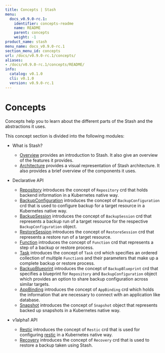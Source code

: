 ```yaml
---
title: Concepts | Stash
menu:
  docs_v0.9.0-rc.1:
    identifier: concepts-readme
    name: README
    parent: concepts
    weight: -1
product_name: stash
menu_name: docs_v0.9.0-rc.1
section_menu_id: concepts
url: /docs/v0.9.0-rc.1/concepts/
aliases:
- /docs/v0.9.0-rc.1/concepts/README/
info:
  catalog: v0.1.0
  cli: v0.1.0
  version: v0.9.0-rc.1
---
```


# Concepts

Concepts help you to learn about the different parts of the Stash and the abstractions it uses.

This concept section is divided into the following modules:

- What is Stash?
  - [Overview](/docs/v0.9.0-rc.1/concepts/what-is-stash/overview) provides an introduction to Stash. It also give an overview of the features it provides.
  - [Architecture](/docs/v0.9.0-rc.1/concepts/what-is-stash/architecture) provides a visual representation of Stash architecture. It also provides a brief overview of the components it uses.

- Declarative API
  - [Repository](/docs/v0.9.0-rc.1/concepts/crds/repository) introduces the concept of `Repository` crd that holds backend information in a Kubernetes native way.
  - [BackupConfiguration](/docs/v0.9.0-rc.1/concepts/crds/backupconfiguration) introduces the concept of `BackupConfiguration` crd that is used to configure backup for a target resource in a Kubernetes native way.
  - [BackupSession](/docs/v0.9.0-rc.1/concepts/crds/backupsession) introduces the concept of `BackupSession` crd that represents a backup run of a target resource for the respective `BackupConfiguration` object.
  - [RestoreSession](/docs/v0.9.0-rc.1/concepts/crds/restoresession) introduces the concept of `RestoreSession` crd that represents a restore run of a target resource.
  - [Function](/docs/v0.9.0-rc.1/concepts/crds/function) introduces the concept of `Function` crd that represents a step of a backup or restore process.
  - [Task](/docs/v0.9.0-rc.1/concepts/crds/task) introduces the concept of `Task` crd which specifies an ordered collection of multiple `Function`s and their parameters that make up a complete backup or restore process.
  - [BackupBlueprint](/docs/v0.9.0-rc.1/concepts/crds/backupblueprint) introduces the concept of `BackupBlueprint` crd that specifies a blueprint for `Repository` and `BackupConfiguration` object which provides an option to share backup configuration across similar targets.
  - [AppBinding](/docs/v0.9.0-rc.1/concepts/appbinding) introduces the concept of `AppBinding` crd which holds the information that are necessary to connect with an application like database.
  - [Snapshot](/docs/v0.9.0-rc.1/concepts/crds/snapshot) introduces the concept of `Snapshot` object that represents backed up snapshots in a Kubernetes native way.

- v1alpha1 API
  - [Restic](/docs/v0.9.0-rc.1/concepts/crds/v1alpha1/restic) introduces the concept of `Restic` crd that is used for configuring [restic](https://restic.net) in a Kubernetes native way.
  - [Recovery](/docs/v0.9.0-rc.1/concepts/crds/v1alpha1/recovery) introduces the concept of `Recovery` crd that is used to restore a backup taken using Stash.
